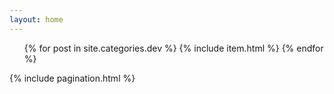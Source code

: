 ```yaml
---
layout: home
---
```

<ul id="post-list">
    {% for post in site.categories.dev %}
        {% include item.html %}
    {% endfor %}
</ul>
{% include pagination.html %}
